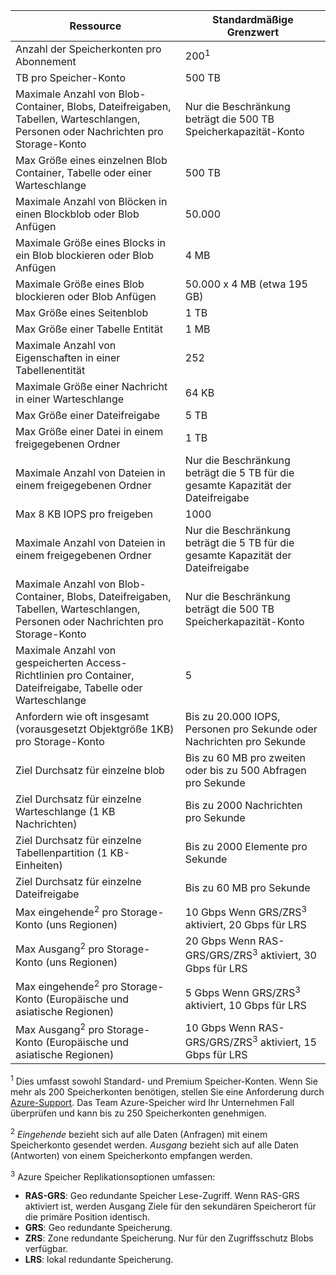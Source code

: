 Ressource|Standardmäßige Grenzwert
---|---
Anzahl der Speicherkonten pro Abonnement|200<sup>1</sup>
TB pro Speicher-Konto|500 TB
Maximale Anzahl von Blob-Container, Blobs, Dateifreigaben, Tabellen, Warteschlangen, Personen oder Nachrichten pro Storage-Konto|Nur die Beschränkung beträgt die 500 TB Speicherkapazität-Konto
Max Größe eines einzelnen Blob Container, Tabelle oder einer Warteschlange|500 TB
Maximale Anzahl von Blöcken in einen Blockblob oder Blob Anfügen|50.000
Maximale Größe eines Blocks in ein Blob blockieren oder Blob Anfügen|4 MB
Maximale Größe eines Blob blockieren oder Blob Anfügen|50.000 x 4 MB (etwa 195 GB) 
Max Größe eines Seitenblob |1 TB
Max Größe einer Tabelle Entität|1 MB
Maximale Anzahl von Eigenschaften in einer Tabellenentität|252
Maximale Größe einer Nachricht in einer Warteschlange|64 KB
Max Größe einer Dateifreigabe|5 TB
Max Größe einer Datei in einem freigegebenen Ordner|1 TB
Maximale Anzahl von Dateien in einem freigegebenen Ordner|Nur die Beschränkung beträgt die 5 TB für die gesamte Kapazität der Dateifreigabe
Max 8 KB IOPS pro freigeben|1000
Maximale Anzahl von Dateien in einem freigegebenen Ordner|Nur die Beschränkung beträgt die 5 TB für die gesamte Kapazität der Dateifreigabe
Maximale Anzahl von Blob-Container, Blobs, Dateifreigaben, Tabellen, Warteschlangen, Personen oder Nachrichten pro Storage-Konto|Nur die Beschränkung beträgt die 500 TB Speicherkapazität-Konto
Maximale Anzahl von gespeicherten Access-Richtlinien pro Container, Dateifreigabe, Tabelle oder Warteschlange|5
Anfordern wie oft insgesamt (vorausgesetzt Objektgröße 1KB) pro Storage-Konto|Bis zu 20.000 IOPS, Personen pro Sekunde oder Nachrichten pro Sekunde
Ziel Durchsatz für einzelne blob|Bis zu 60 MB pro zweiten oder bis zu 500 Abfragen pro Sekunde
Ziel Durchsatz für einzelne Warteschlange (1 KB Nachrichten)|Bis zu 2000 Nachrichten pro Sekunde
Ziel Durchsatz für einzelne Tabellenpartition (1 KB-Einheiten)|Bis zu 2000 Elemente pro Sekunde
Ziel Durchsatz für einzelne Dateifreigabe|Bis zu 60 MB pro Sekunde
Max eingehende<sup>2</sup> pro Storage-Konto (uns Regionen)|10 Gbps Wenn GRS/ZRS<sup>3</sup> aktiviert, 20 Gbps für LRS
Max Ausgang<sup>2</sup> pro Storage-Konto (uns Regionen)|20 Gbps Wenn RAS-GRS/GRS/ZRS<sup>3</sup> aktiviert, 30 Gbps für LRS
Max eingehende<sup>2</sup> pro Storage-Konto (Europäische und asiatische Regionen)|5 Gbps Wenn GRS/ZRS<sup>3</sup> aktiviert, 10 Gbps für LRS
Max Ausgang<sup>2</sup> pro Storage-Konto (Europäische und asiatische Regionen)|10 Gbps Wenn RAS-GRS/GRS/ZRS<sup>3</sup> aktiviert, 15 Gbps für LRS

<sup>1</sup> Dies umfasst sowohl Standard- und Premium Speicher-Konten. Wenn Sie mehr als 200 Speicherkonten benötigen, stellen Sie eine Anforderung durch [Azure-Support](https://azure.microsoft.com/support/faq/). Das Team Azure-Speicher wird Ihr Unternehmen Fall überprüfen und kann bis zu 250 Speicherkonten genehmigen. 

<sup>2</sup> *Eingehende* bezieht sich auf alle Daten (Anfragen) mit einem Speicherkonto gesendet werden. *Ausgang* bezieht sich auf alle Daten (Antworten) von einem Speicherkonto empfangen werden.  

<sup>3</sup> Azure Speicher Replikationsoptionen umfassen:

- **RAS-GRS**: Geo redundante Speicher Lese-Zugriff. Wenn RAS-GRS aktiviert ist, werden Ausgang Ziele für den sekundären Speicherort für die primäre Position identisch.
- **GRS**: Geo redundante Speicherung. 
- **ZRS**: Zone redundante Speicherung. Nur für den Zugriffsschutz Blobs verfügbar. 
- **LRS**: lokal redundante Speicherung. 

